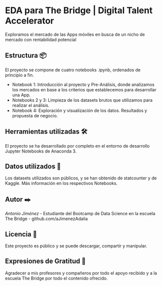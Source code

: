 # EDA para The Bridge | Digital Talent Accelerator
Exploramos el mercado de las Apps móviles en busca de un nicho de mercado con rentabilidad potencial

## Estructura 📦
El proyecto se compone de cuatro notebooks .ipynb, ordenados de principio a fin.

- Notebook 1: Introducción al proyecto y Pre-Análisis, donde analizamos los mercados en base a los criterios que establecemos para desarrollar una App.
- Notebooks 2 y 3: Limpieza de los datasets brutos que utilizamos para realizar el análisis.
- Notebook 4: Exploración y visualización de los datos. Resultados y propuesta de negocio.

## Herramientas utilizadas 🛠️
El proyecto se ha desarrollado por completo en el entorno de desarrollo Jupyter Notebooks de Anaconda 3.

## Datos utilizados 📖
Los datasets utilizados son públicos, y se han obtenido de statcounter y de Kaggle. Más información en los respectivos Notebooks.

## Autor ✒️
*Antonio Jiménez* - Estudiante del Bootcamp de Data Science en la escuela The Bridge - github.com/aJimenezAdalia

## Licencia 📄
Este proyecto es público y se puede descargar, compartir y manipular.

## Expresiones de Gratitud 🎁
Agradecer a mis profesores y compañeros por todo el apoyo recibido y a la escuela The Bridge por todo el contenido ofrecido.
